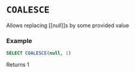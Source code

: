 # `COALESCE`
Allows replacing [[null]]s by some provided value

### Example
```sql
SELECT COALESCE(null, 1)
```

Returns 1
